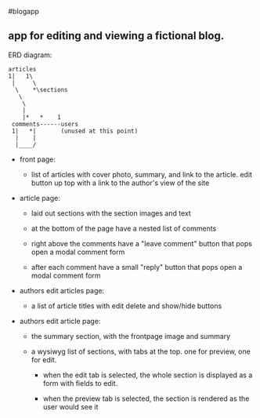 #blogapp

## app for editing and viewing a fictional blog.

ERD diagram:

```
articles
1|   1\
 |     \
  \    *\sections
   \
    \  
    |        
    |*   *    1
 comments------users
 1|   *|       (unused at this point)
  |    |
  |____/

```


- front page:
  
  - list of articles with cover photo, summary, and link to the article.
  edit button up top with a link to the author's view of the site

- article page:

  - laid out sections with the section images and text

  - at the bottom of the page have a nested list of comments

  - right above the comments have a "leave comment" button that pops open a modal comment form

  - after each comment have a small "reply" button that pops open a modal comment form


- authors edit articles page:

  - a list of article titles with edit delete and show/hide buttons

- authors edit article page:
  
  - the summary section, with the frontpage image and summary

  - a wysiwyg list of sections, with tabs at the top. one for preview, one for edit.
   
    - when the edit tab is selected, the whole section is displayed as a form with fields to edit.
   
    - when the preview tab is selected, the section is rendered as the user would see it
